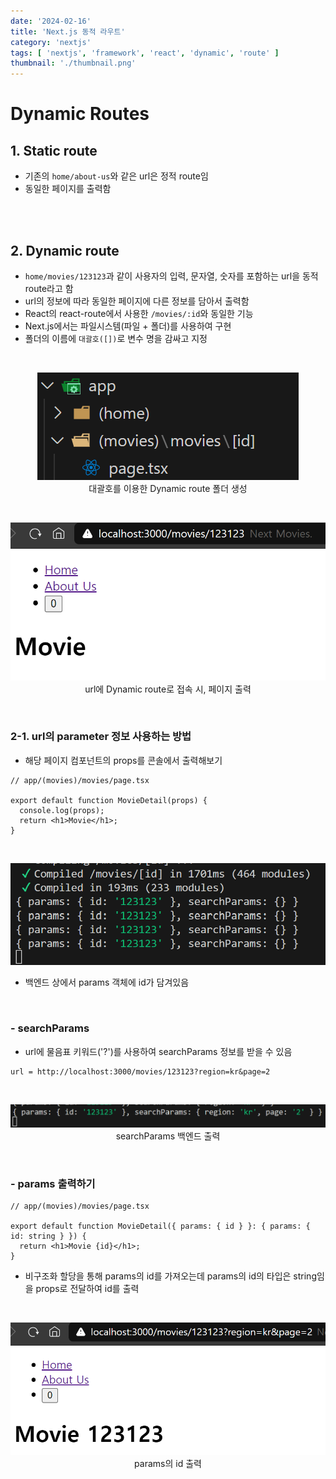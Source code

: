 ```yaml
---
date: '2024-02-16'
title: 'Next.js 동적 라우트'
category: 'nextjs'
tags: [ 'nextjs', 'framework', 'react', 'dynamic', 'route' ]
thumbnail: './thumbnail.png'
---
```


# Dynamic Routes

## 1. Static route

- 기존의 `home/about-us`와 같은 url은 정적 route임
- 동일한 페이지를 출력함

<br>
<br>

## 2. Dynamic route

- `home/movies/123123`과 같이 사용자의 입력, 문자열, 숫자를 포함하는 url을 동적 route라고 함
- url의 정보에 따라 동일한 페이지에 다른 정보를 담아서 출력함
- React의 react-route에서 사용한 `/movies/:id`와 동일한 기능
- Next.js에서는 파일시스템(파일 + 폴더)를 사용하여 구현
- 폴더의 이름에 `대괄호([])`로 변수 명을 감싸고 지정

<br>

<p align="center">
  <img src="Nextjs_dynamic_route.png" alt="Dynamic route 폴더"><br/>
  <span>대괄호를 이용한 Dynamic route 폴더 생성</span>
</p>

<br>

<p align="center">
  <img src="Nextjs_dynamic_route_browser.png" alt="Dynamic route로 접속 시, 페이지 출력"><br/>
  <span>url에 Dynamic route로 접속 시, 페이지 출력</span>
</p>

<br>

### 2-1. url의 parameter 정보 사용하는 방법

- 해당 페이지 컴포넌트의 props를 콘솔에서 출력해보기

```tsx
// app/(movies)/movies/page.tsx

export default function MovieDetail(props) {
  console.log(props);
  return <h1>Movie</h1>;
}
```

<br>

![props 콘솔](Nextjs_dynamic_route_parameter.png)

- 백엔드 상에서 params 객체에 id가 담겨있음

<br>

### - searchParams

- url에 물음표 키워드('?')를 사용하여 searchParams 정보를 받을 수 있음

```
url = http://localhost:3000/movies/123123?region=kr&page=2
```

<br>

<p align="center">
  <img src="Nextjs_searchParams.png" alt="searchParams"><br/>
  <span>searchParams 백엔드 출력</span>
</p>

<br>

### - params 출력하기

```tsx
// app/(movies)/movies/page.tsx

export default function MovieDetail({ params: { id } }: { params: { id: string } }) {
  return <h1>Movie {id}</h1>;
}
```

- 비구조화 할당을 통해 params의 id를 가져오는데 params의 id의 타입은 string임을 props로 전달하여 id를 출력

<br>

<p align="center">
  <img src="Nextjs_params_rendering.png" alt="params의 id 출력"><br/>
  <span>params의 id 출력</span>
</p>

[//]: # (---)

[//]: # ()

[//]: # (## Source)

[//]: # ()

[//]: # (- [<>]&#40;<>&#41;)

